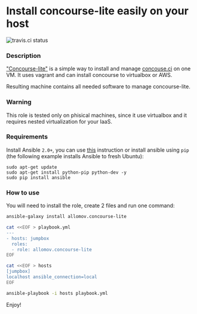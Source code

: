 # Install concourse-lite easily on your host

![travis.ci status](https://travis-ci.org/allomov/ansible-role-concourse-lite.svg)

### Description

["Concourse-lite"](https://github.com/concourse/concourse-lite) is a simple way to install and manage [concouse.ci](http://concouse.ci/) on one VM. It uses vagrant and can install concourse to virtualbox or AWS.

Resulting machine contains all needed software to manage concourse-lite.

### Warning

This role is tested only on phisical machines, since it use virtualbox and it requires nested virtualization for your IaaS.

### Requirements

Install Ansible `2.0+`, you can use [this](http://docs.ansible.com/ansible/intro_installation.html) instruction or install ansible using `pip` (the following example installs Ansible to fresh Ubuntu):
```
sudo apt-get update
sudo apt-get install python-pip python-dev -y
sudo pip install ansible
```

### How to use

You will need to install the role, create 2 files and run one command:

```bash
ansible-galaxy install allomov.concourse-lite

cat <<EOF > playbook.yml
---
- hosts: jumpbox
  roles: 
  - role: allomov.concourse-lite
EOF

cat <<EOF > hosts
[jumpbox]
localhost ansible_connection=local
EOF

ansible-playbook -i hosts playbook.yml
```

Enjoy!
